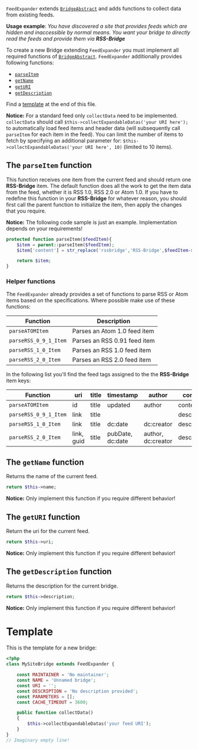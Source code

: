 `FeedExpander` extends [`BridgeAbstract`](./02_BridgeAbstract.md) and adds functions to collect data from existing feeds.

**Usage example**: _You have discovered a site that provides feeds which are hidden and inaccessible by normal means. You want your bridge to directly read the feeds and provide them via **RSS-Bridge**_

To create a new Bridge extending `FeedExpander` you must implement all required functions of [`BridgeAbstract`](./02_BridgeAbstract.md). `FeedExpander` additionally provides following functions:

* [`parseItem`](#the-parseitem-function)
* [`getName`](#the-getname-function)
* [`getURI`](#the-geturi-function)
* [`getDescription`](#the-getdescription-function)

Find a [template](#template) at the end of this file.

**Notice:** For a standard feed only `collectData` need to be implemented. `collectData` should call `$this->collectExpandableDatas('your URI here');` to automatically load feed items and header data (will subsequently call `parseItem` for each item in the feed). You can limit the number of items to fetch by specifying an additional parameter for: `$this->collectExpandableDatas('your URI here', 10)` (limited to 10 items).

## The `parseItem` function

This function receives one item from the current feed and should return one **RSS-Bridge** item.
The default function does all the work to get the item data from the feed, whether it is RSS 1.0,
RSS 2.0 or Atom 1.0. If you have to redefine this function in your **RSS-Bridge** for whatever reason,
you should first call the parent function to initialize the item, then apply the changes that you require.

**Notice:** The following code sample is just an example. Implementation depends on your requirements!

```PHP
protected function parseItem($feedItem){
    $item = parent::parseItem($feedItem);
    $item['content'] = str_replace('rssbridge','RSS-Bridge',$feedItem->content);

    return $item;
}
```

### Helper functions

The `FeedExpander` already provides a set of functions to parse RSS or Atom items based on the specifications. Where possible make use of these functions:

Function | Description
---------|------------
`parseATOMItem` | Parses an Atom 1.0 feed item
`parseRSS_0_9_1_Item` | Parses an RSS 0.91 feed item
`parseRSS_1_0_Item` | Parses an RSS 1.0 feed item
`parseRSS_2_0_Item` | Parses an RSS 2.0 feed item

In the following list you'll find the feed tags assigned to the the **RSS-Bridge** item keys:

Function | uri | title | timestamp | author | content
---------|-----|-------|-----------|--------|--------
`parseATOMItem` | id | title | updated | author | content
`parseRSS_0_9_1_Item` | link | title | | | description
`parseRSS_1_0_Item` | link | title | dc:date | dc:creator | description
`parseRSS_2_0_Item` | link, guid | title | pubDate, dc:date | author, dc:creator | description

## The `getName` function

Returns the name of the current feed.

```PHP
return $this->name;
```

**Notice:** Only implement this function if you require different behavior!

## The `getURI` function

Return the uri for the current feed.

```PHP
return $this->uri;
```

**Notice:** Only implement this function if you require different behavior!

## The `getDescription` function

Returns the description for the current bridge.

```PHP
return $this->description;
```

**Notice:** Only implement this function if you require different behavior!

# Template

This is the template for a new bridge:

```PHP
<?php
class MySiteBridge extends FeedExpander {

	const MAINTAINER = 'No maintainer';
	const NAME = 'Unnamed bridge';
	const URI = '';
	const DESCRIPTION = 'No description provided';
	const PARAMETERS = [];
	const CACHE_TIMEOUT = 3600;

    public function collectData()
    {
        $this->collectExpandableDatas('your feed URI');
    }
}
// Imaginary empty line!
```